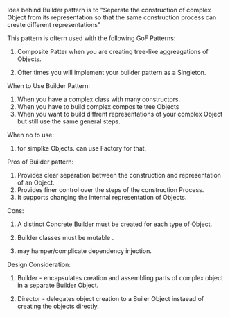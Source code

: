 Idea behind Builder pattern is to "Seperate the construction of complex Object from its representation so that the same construction process can create different representations"


This pattern is oftern used with the following GoF Patterns:


1. Composite Patter when you are creating tree-like aggreagations of Objects.

2. Ofter times you will implement your builder pattern as a Singleton.


When to Use Builder Pattern:

1. When you have a complex class with many constructors.
2. When you have to build complex composite tree Objects
3. When you want to build diffrent representations of your complex Object but still use the same general steps.


When no to use:
1. for simplke Objects. can use Factory for that.




Pros of Builder pattern:

1. Provides clear separation between the construction and representation of an Object.
2. Provides finer control over the steps of the construction Process.
3. It supports changing the internal representation of Objects.


Cons:
1. A distinct Concrete Builder must be created for each type of Object.

2. Builder classes must be mutable  .

3. may hamper/complicate dependency injection.



Design Consideration:

1. Builder - encapsulates creation and assembling parts of complex object in a separate Builder Object.

2. Director - delegates object creation to a Builer Object instaead of creating the objects directly.
